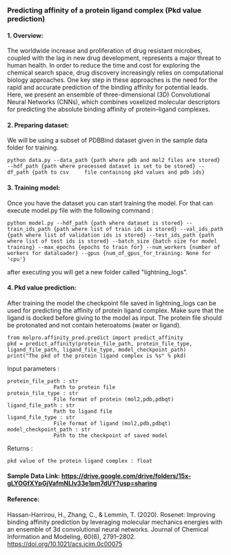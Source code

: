### Predicting affinity of a protein ligand complex (Pkd value prediction)
#### 1. Overview:
The worldwide increase and proliferation of drug resistant microbes, coupled with the lag in new drug development, represents a major threat to human health. In order to reduce the time and cost for exploring the chemical search space, drug discovery increasingly relies on computational biology approaches. One key step in these approaches is the need for the rapid and accurate prediction of the binding affinity for potential leads. Here, we present an ensemble of three-dimensional (3D) Convolutional Neural Networks (CNNs), which combines voxelized  molecular descriptors for predicting the absolute binding affinity of protein–ligand complexes.

#### 2. Preparing dataset:
We will be using a subset of PDBBind dataset given in the sample data folder for training. 

    python data.py --data_path {path where pdb and mol2 files are stored} --hdf_path {path where processed dataset is set to be stored} --df_path {path to csv     file containing pkd values and pdb ids} 

#### 3. Training model: 
Once you have the dataset you can start training the model. For that can execute model.py file with the following command : 

    python model.py --hdf_path {path where dataset is stored} --train_ids_path {path where list of train ids is stored} --val_ids_path {path where list of validation ids is stored} --test_ids_path {path where list of test ids is stored} --batch_size {batch size for model training} --max_epochs {epochs to train for} --num_workers {number of workers for dataloader} --gpus {num_of_gpus_for_training: None for 'cpu'}

after executing you will get a new folder called "lightning_logs".

#### 4. Pkd value prediction:
After training the model the checkpoint file saved in lightning_logs can be used for predicting the affinity of protein ligand complex. Make sure that the ligand is docked before giving to the model as input. The protein file should be protonated and not contain heteroatoms (water or ligand).

    from molpro.affinity_pred.predict import predict_affinity
    pkd = predict_affinity(protein_file_path, protein_file_type, ligand_file_path, ligand_file_type, model_checkpoint_path)
    print("The pkd of the protein ligand complex is %s" % pkd)
    
Input parameters :

    protein_file_path : str
                   Path to protein file
    protein_file_type : str
                   File format of protein (mol2,pdb,pdbqt)
    ligand_file_path : str
                   Path to ligand file
    ligand_file_type : str
                   File format of ligand (mol2,pdb,pdbqt)
    model_checkpoint_path : str 
                   Path to the checkpoint of saved model

Returns : 

    pkd value of the protein ligand complex : float

#### Sample Data Link: https://drive.google.com/drive/folders/15x-gLYOGfXYpGjVafmNLIv33e1pm7dUY?usp=sharing

#### Reference: 
    
Hassan-Harrirou, H., Zhang, C., & Lemmin, T. (2020). Rosenet: Improving binding affinity prediction by leveraging molecular mechanics energies with an ensemble of 3d convolutional neural networks. Journal of Chemical Information and Modeling, 60(6), 2791–2802. https://doi.org/10.1021/acs.jcim.0c00075

